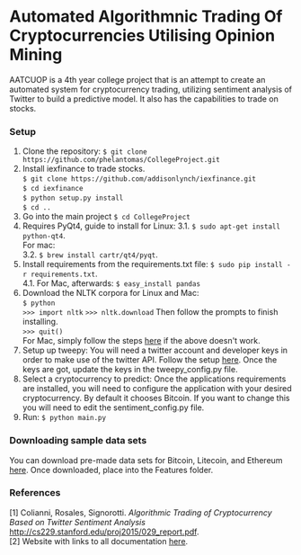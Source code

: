   
  
# Automated Algorithmnic Trading Of Cryptocurrencies Utilising Opinion Mining

AATCUOP is a 4th year college project that is an attempt to create an automated system for cryptocurrency trading, utilizing sentiment analysis of Twitter to build a predictive model. It also has the capabilities to trade on stocks.

### Setup
1. Clone the repository: `$ git clone https://github.com/phelantomas/CollegeProject.git`
2. Install iexfinance to trade stocks.    
`$ git clone https://github.com/addisonlynch/iexfinance.git`     
`$ cd iexfinance`     
`$ python setup.py install`     
`$ cd ..`    
3. Go into the main project `$ cd CollegeProject`  
4. Requires PyQt4, guide to install for Linux:
	3.1. `$ sudo apt-get install python-qt4`.   
For mac:  
	3.2. `$ brew install cartr/qt4/pyqt`.   
5. Install requirements from the requirements.txt file:
`$ sudo pip install -r requirements.txt`.   
	4.1. For Mac, afterwards: `$ easy_install pandas`   
6. Download the NLTK corpora for Linux and Mac:   
`$ python`   
`>>> import nltk` 
`>>> nltk.download`
Then follow the prompts to finish installing.  
`>>> quit()`  
For Mac, simply follow the steps [here](http://nlpworkgroup.postach.io/post/install-nltk-for-python-2-7-on-mac-osx) if the above doesn't work.  
7. Setup up tweepy:
You will need a twitter account and developer keys in order to make use of the twitter API. Follow the setup [here](https://dev.twitter.com/twitterkit/android/advanced-setup). Once the keys are got, update the keys in the tweepy_config.py file.
8. Select a cryptocurrency to predict:
Once the applications requirements are installed, you will need to configure the application with your desired cryptocurrency. By default it chooses Bitcoin. If you want to change this you will need to edit the sentiment_config.py file.
9. Run: `$ python main.py`

### Downloading sample data sets
You can download pre-made data sets for Bitcoin, Litecoin, and Ethereum [here](https://drive.google.com/drive/folders/1HNm2PQ5S0rT9aoI6KvhhNoTgQoOcyU9T). Once downloaded, place into the Features folder.

### References
[1] Colianni, Rosales, Signorotti. *Algorithmic Trading of Cryptocurrency Based on Twitter Sentiment Analysis* http://cs229.stanford.edu/proj2015/029_report.pdf.  
[2] Website with links to all documentation [here](http://glasnost.itcarlow.ie/~softeng4/C00192548/index.html).
